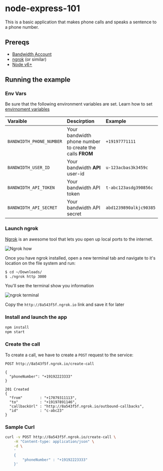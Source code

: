 # node-express-101

This is a basic application that makes phone calls and speaks a sentence to a phone number.

## Prereqs

* [Bandwidth Account](http://dev.bandwidth.com)
* [ngrok](http://ngrok.io) (or similar)
* [Node v6+](https://nodejs.org/en/)

## Running the example

### Env Vars

Be sure that the following environment variables are set. Learn how to set [envirnoment variables](https://www.schrodinger.com/kb/1842)

| Varaible                 | Descirption                                              | Example                |
|:-------------------------|:---------------------------------------------------------|:-----------------------|
| `BANDWIDTH_PHONE_NUMBER` | Your bandwidth phone number to create the calls **FROM** | `+19197771111`         |
| `BANDWIDTH_USER_ID`      | Your bandwidth **API** user-id                           | `u-123acbas3k3459c`    |
| `BANDWIDTH_API_TOKEN`    | Your bandwidth API token                                 | `t-abc123asdg390856c`  |
| `BANDWIDTH_API_SECRET`   | Your bandwidth API secret                                | `abd1239890alkjc90385` |


### Launch ngrok

[Ngrok](https://ngrok.com) is an awesome tool that lets you open up local ports to the internet.

![Ngrok how](https://ngrok.com/static/img/demo.png)

Once you have ngrok installed, open a new terminal tab and navigate to it's location on the file system and run:

```bash
$ cd ~/Downloads/
$ ./ngrok http 3000
```

You'll see the terminal show you information

![ngrok terminal](https://github.com/BandwidthExamples/masked-number-api/blob/master/readme_images/ngrok_terminal.png?raw=true)

Copy the `http://8a543f5f.ngrok.io` link and save it for later

### Install and launch the app

```bash
npm install
npm start
```

### Create the call

To create a call, we have to create a `POST` request to the service:

```http
POST http://8a543f5f.ngrok.io/create-call

{
  "phoneNumber": "+19192223333"
}

201 Created
{
  "from"        : "+17079311113",
  "to"          : "+19197891146",
  "callbackUrl" : "http://8a543f5f.ngrok.io/outbound-callbacks",
  "id"          : "c-abc23"
}

```

### Sample Curl

```bash
curl -v POST http://8a543f5f.ngrok.io/create-call \
    -H "Content-type: application/json" \
    -d \
    '
    {
        "phoneNumber" : "+19192223333"
    }'
```
